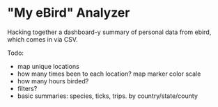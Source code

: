 "My eBird" Analyzer
===================

Hacking together a dashboard-y summary of personal data from ebird, which comes in via CSV.

Todo:
 - map unique locations
 - how many times been to each location? map marker color scale
 - how many hours birded?
 - filters?
 - basic summaries: species, ticks, trips. by country/state/county